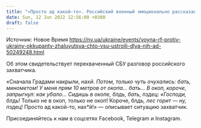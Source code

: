 ```yaml
---
title: "«Просто ад какой-то». Российский военный эмоционально рассказал о контратаке ВСУ на Николаевско-Херсонском направлении — перехват"
date: Sun, 12 Jun 2022 12:56:00 +0300
draft: false
---
```

Источник: Новое Время https://nv.ua/ukraine/events/voyna-rf-protiv-ukrainy-okkupanty-zhaluyutsya-chto-vsu-ustroili-dlya-nih-ad-50249248.html


Об этом свидетельствует перехваченный СБУ разговор российского захватчика.

«Сначала Градами накрыли, нах*й. Потом, только чуть очухались: *бать, минометoм! У меня прям 10 метров от окопа… *бать… В окоп, короче, запрыгнул: как у*бало… Сидишь в окопе, бл*дь, *бать, п*здец: «Господи, бл*дь! Только не в окоп, только не окоп! Короче, бл*дь, лес горит — ну, п*здец! Просто ад какой-то, нах*й!» — описывает ситуацию захватчик.

Присоединяйтесь к нам в соцсетях Facebook, Telegram и Instagram.
